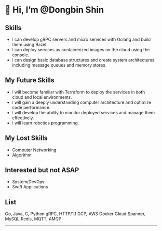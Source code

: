 <!--

물결무늬 Welecome 환영 대문 설정
![header](https://capsule-render.vercel.app/api?type=waving&color=gradient&customColorList=5&height=300&section=header&text=Welcome!&fontSize=80&animation=scaleIn)

글자 타이밍 환영 대문
[![Typing SVG](https://readme-typing-svg.herokuapp.com?font=Oleo+Script&color=20232a&size=80&center=true&vCenter=true&width=800&height=80&lines=%E3%80%80%E3%80%80Hi+%2C+I'm+Dongbin.+%E3%80%80%E3%80%80)](https://git.io/typing-svg)

기립박수치는 움짤
<div align="center">
  <img src="https://user-images.githubusercontent.com/40738437/143273133-717e9c33-b986-4b24-a920-df96b5e69626.gif"/>
</div>


### 👀 Welcome my
<a href="https://south-quokka-5fd.notion.site/Log-kevin-shin-caa80c5716eb4960ad088e9168095f4e"><img src="https://img.shields.io/badge/New!-000000?style=social&logo=Notion&logoColor=black&link=https://south-quokka-5fd.notion.site/Log-kevin-shin-caa80c5716eb4960ad088e9168095f4e"></a>
<a href="https://south-quokka-5fd.notion.site/Engineering-Wiki-a59212bf40e14a34802c93888d3507ef"><img src="https://img.shields.io/badge/Tech-000000?style=social&logo=Notion&logoColor=black&link=https://south-quokka-5fd.notion.site/Engineering-Wiki-a59212bf40e14a34802c93888d3507ef"></a>

<a href="https://www.instagram.com/talented_bin/?hl=ko"><img src="https://img.shields.io/badge/With me-E4405F?style=social&logo=Instagram&logoColor=black&link=https://www.instagram.com/talented_bin/?hl=ko"></a>



![header](https://capsule-render.vercel.app/api?type=waving&color=gradient&customColorList=5&height=300&section=header&text=동빈깃허브&fontSize=80&animation=scaleIn)
-->
# 👋 Hi, I’m @Dongbin Shin

## Skills
- I can develop gRPC servers and micro services with Golang and build them using Bazel.
- I can deploy services as containerized images on the cloud using the console.
- I can design basic database structures and create system architectures including message queues and memory stores.

## My Future Skills
- I will become familiar with Terraform to deploy the services in both cloud and local environments.
- I will gain a deeply understanding computer architecture and optimize code performance.
- I will develop the ability to monitor deployed services and manage them effectively.
- I will learn robotics programming.

## My Lost Skills
- Computer Networking
- Algorithm

## Interested but not ASAP
- System/DevOps
- Swift Applications

## List
Go, Java, C, Python
gRPC, HTTP/1.1
GCP, AWS
Docker
Cloud Spanner, MySQL
Redis, MQTT, AMQP

<!--
### ✨ Skills
#### Language
<img src="https://img.shields.io/badge/C-A8B9CC?style=flat&logo=C&logoColor=white"/> <img src="https://img.shields.io/badge/Python-3776AB?style=flat&logo=Python&logoColor=white"/> <img src="https://img.shields.io/badge/Java-007396?style=flat&logo=Openjdk&logoColor=white"/>
#### Framework & Library
<img src="https://img.shields.io/badge/Spring Boot-6DB33F?style=flat&logo=Spring Boot&logoColor=white"/> <img src="https://img.shields.io/badge/Spring Security-6DB33F?style=flat-square&logo=Spring Security&logoColor=white"/> <img src="https://img.shields.io/badge/Thymeleaf-005F0F?style=flat-square&logo=Thymeleaf&logoColor=white"/>
#### Server
<img src="https://img.shields.io/badge/NGINX-009639?style=flat&logo=NGINX&logoColor=white"/> <img src="https://img.shields.io/badge/Amazon AWS-232F3E?style=flat&logo=Amazon AWS&logoColor=white"/>
#### Database
<img src="https://img.shields.io/badge/Hibernate-59666C?style=flat-square&logo=Hibernate&logoColor=white"/>
-->

- - -
<!--
![Anurag's GitHub stats](https://github-readme-stats.vercel.app/api?username=ToySin&show_icons=true&count_private=true)

<img src="https://github-readme-solvedac.hyp3rflow.vercel.app/api/?handle=shkk0628"/>
  
<a href="https://hits.seeyoufarm.com"><img src="https://hits.seeyoufarm.com/api/count/incr/badge.svg?url=https%3A%2F%2Fgithub.com%2FToySin&count_bg=%2379C83D&title_bg=%23555555&icon=&icon_color=%23E7E7E7&title=hits&edge_flat=false"/></a>

<!--

https://simpleicons.org/

뱃지 양식
<img src="https://img.shields.io/badge/쓰고자하는_텍스트-컬러코드?style=flat-square&logo=simpleicons에서_아이콘이름&logoColor=white"/>

Hibernate 뱃지
<img src="https://img.shields.io/badge/Hibernate-59666C?style=flat-square&logo=Hibernate&logoColor=white"/>

C++ 뱃지
<img src="https://img.shields.io/badge/C++-00599C?style=for-the-badge&logo=C%2B%2B&logoColor=white"/>

Angualr 뱃지
<img src="https://img.shields.io/badge/Angular-DD0031?style=for-the-badge&logo=Angular&logoColor=white"/>

C 뱃지
<img src="https://img.shields.io/badge/C-A8B9CC?style=for-the-badge&logo=C&logoColor=white"/>

Python 뱃지
<img src="https://img.shields.io/badge/Python-3776AB?style=for-the-badge&logo=Python&logoColor=white"/>

Java 뱃지
<img src="https://img.shields.io/badge/Java-007396?style=for-the-badge&logo=Java&logoColor=white"/>

42프로필로 연결되는 뱃지
<a href="https://profile.intra.42.fr/users/donshin"><img src="https://img.shields.io/badge/42-c64c4b?style=for-the-badge&logo=42&logoColor=white"/>

- - -

Solved.ac 프로필
[![Solved.ac프로필](http://mazassumnida.wtf/api/v2/generate_badge?boj=shkk0628)](https://solved.ac/shkk0628)

- - -

깃헙 간단한 통계
![Anurag's GitHub stats](https://github-readme-stats.vercel.app/api?username=ToySin&show_icons=true&theme=kacho_ga)

깃헙 전체 통계
<a href="https://github.com/anuraghazra/github-readme-stats">
  <img src="https://github-readme-stats.vercel.app/api?username=ToySin&show_icons=true&theme=material-palenight&hide_border=true&bg_color=20232a&icon_color=E3E3E3A8&text_color=fff" width=49.2% />
</a>
<a href="https://github.com/denvercoder1/github-readme-streak-stats">
  <img src="http://github-readme-streak-stats.herokuapp.com?user=ToySin&theme=react&ring=C691E94D&fire=C691E9&sideNums=C691E9&currStreakNum=C691E9&sideLabels=FFFFFF&currStreakLabel=FFFFFF&dates=E3E3E3A8&hide_border=true" width=49.2% />
</a>
<a href="https://github.com/ashutosh00710/github-readme-activity-graph">
<img src="https://activity-graph.herokuapp.com/graph?username=ToySin&theme=react-dark&bg_color=20232a&hide_border=true&line=AB90E8&color=C691E9C9" width=98.4%/>
</a>

-->
